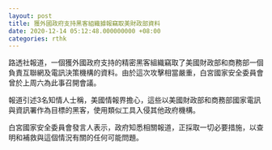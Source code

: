 ```yaml
---
layout: post
title: 獲外國政府支持黑客組織據報竊取美財政部資料
date: 2020-12-14 05:12:48.000000000 +08:00
categories: rthk
---
```


路透社報道，一個獲外國政府支持的精密黑客組織竊取了美國財政部和商務部一個負責互聯網及電訊決策機構的資料。由於這次攻擊相當嚴重，白宮國家安全委員會曾於上周六為此事召開會議。

報道引述3名知情人士稱，美國情報界擔心，這些以美國財政部和商務部國家電訊與資訊署作為目標的黑客，使用類似工具入侵其他政府機構。

白宮國家安全委員會發言人表示，政府知悉相關報道，正採取一切必要措施，以查明和補救與這個情況有關的任何可能問題。
